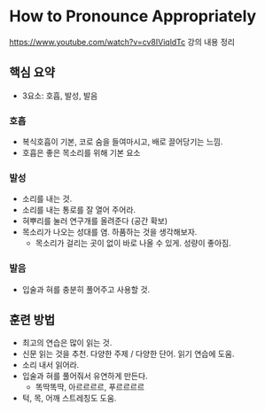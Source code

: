 # How to Pronounce Appropriately

https://www.youtube.com/watch?v=cv8IViqldTc 강의 내용 정리

## 핵심 요약
- 3요소: 호흡, 발성, 발음

### 호흡
- 복식호흡이 기본, 코로 숨을 들여마시고, 배로 끌어당기는 느낌.
- 호흡은 좋은 목소리를 위해 기본 요소

### 발성
- 소리를 내는 것.
- 소리를 내는 통로를 잘 열어 주어라.
- 혀뿌리를 눌러 연구개를 올려준다 (공간 확보)
- 목소리가 나오는 성대를 염. 하품하는 것을 생각해보자.
  - 목소리가 걸리는 곳이 없이 바로 나올 수 있게. 성량이 좋아짐.

### 발음
- 입술과 혀를 충분히 풀어주고 사용할 것.

## 훈련 방법
- 최고의 연습은 많이 읽는 것.
- 신문 읽는 것을 추천. 다양한 주제 / 다양한 단어. 읽기 연습에 도움.
- 소리 내서 읽어라.
- 입술과 혀를 풀어줘서 유연하게 만든다.
  - 똑딱똑딱, 아르르르르, 푸르르르르
- 턱, 목, 어깨 스트레칭도 도움.
